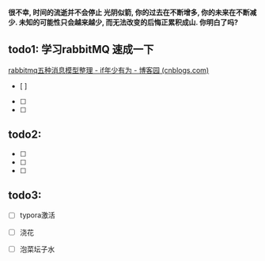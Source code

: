 **很不幸, 时间的流逝并不会停止
光阴似箭, 你的过去在不断增多, 你的未来在不断减少.
未知的可能性只会越来越少, 而无法改变的后悔正累积成山.
你明白了吗?**

## todo1:  学习rabbitMQ 速成一下
[rabbitmq五种消息模型整理 - if年少有为 - 博客园 (cnblogs.com)](https://www.cnblogs.com/ifme/p/12024064.html)
- [ ] 

- [ ] 

- [ ] 

## todo2: 

- [ ] 

- [ ] 

- [ ] 

## todo3: 

- [ ]  typora激活

- [ ] 浇花

- [ ] 泡菜坛子水
